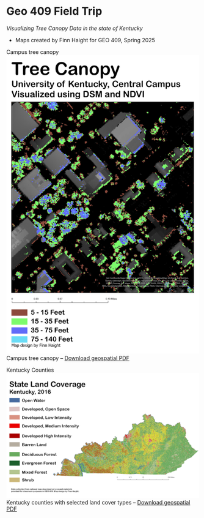 # Geo 409 Field Trip
*Visualizing Tree Canopy Data in the state of Kentucky*
* Maps created by Finn Haight for GEO 409, Spring 2025

Campus tree canopy ![Campus Tree Canopy](/CampusTreeCanopy.jpg)  
Campus tree canopy – [Download geospatial PDF](/CampusTreeCanopy.pdf)

Kentucky Counties![Kentucky Counties](/Layout1.jpg)
Kentucky counties with selected land cover types – [Download geospatial PDF](/Layout.pdf)
